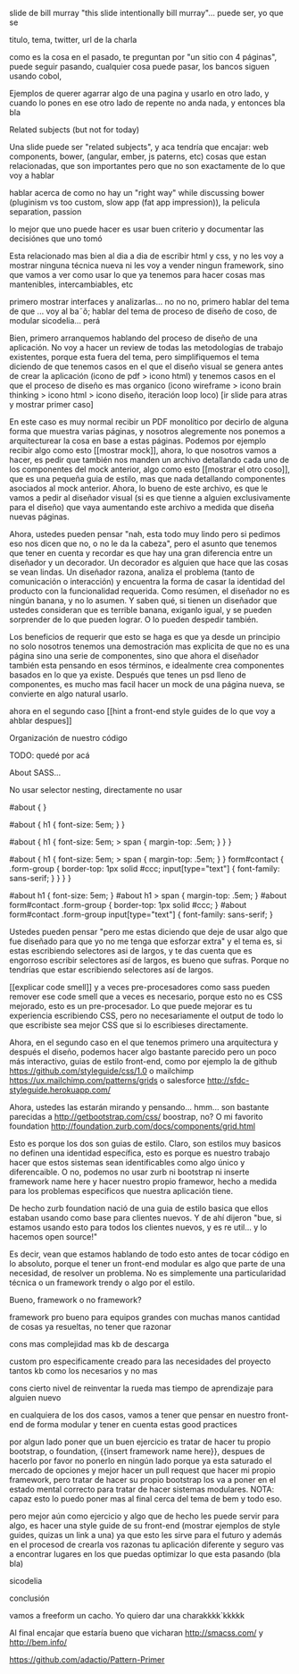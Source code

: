 slide de bill murray "this slide intentionally bill murray"... puede ser, yo que se

titulo, tema, twitter, url de la charla


como es la cosa en el pasado, te preguntan por "un sitio con 4 páginas", puede seguir pasando, cualquier cosa puede pasar, los bancos siguen usando cobol, 

Ejemplos de querer agarrar algo de una pagina y usarlo en otro lado, y cuando lo pones en ese otro lado de repente no anda nada, y entonces bla bla

Related subjects (but not for today)

Una slide puede ser "related subjects", y aca tendría que encajar: web components, bower, (angular, ember, js paterns, etc) cosas que estan relacionadas, que son importantes pero que no son exactamente de lo que voy a hablar

hablar acerca de como no hay un "right way" while discussing bower (pluginism vs too custom, slow app (fat app impression)), la pelicula separation, passion

lo mejor que uno puede hacer es usar buen criterio y documentar las decisiónes que uno tomó


Esta relacionado mas bien al dia a dia de escribir html y css, y no les voy a mostrar ninguna técnica nueva ni les voy a vender ningun framework, sino que vamos a ver como usar lo que ya tenemos para hacer cosas mas mantenibles, intercambiables, etc

primero mostrar interfaces y analizarlas... no no no, primero hablar del tema de que ... voy al ba˜õ; hablar del tema de proceso de diseño de coso, de modular sicodelia... perá


Bien, primero arranquemos hablando del proceso de diseño de una aplicación. No voy a hacer un review de todas las metodologías de trabajo existentes, porque esta fuera del tema, pero simplifiquemos el tema diciendo de que tenemos casos en el que el diseño visual se genera antes de crear la aplicación (icono de pdf  > icono html) y tenemos casos en el que el proceso de diseño es mas organico (icono wireframe > icono brain thinking > icono html > icono diseño, iteración loop loco) [ir slide para atras y mostrar primer caso]

En este caso es muy normal recibir un PDF monolítico por decirlo de alguna forma que muestra varias páginas, y nosotros alegremente nos ponemos a arquitecturear la cosa en base a estas páginas. Podemos por ejemplo recibir algo como esto [[mostrar mock]], ahora, lo que nosotros vamos a hacer, es pedir que también nos manden un archivo detallando cada uno de los componentes del mock anterior, algo como esto [[mostrar el otro coso]], que es una pequeña guia de estilo, mas que nada detallando componentes asociados al mock anterior. Ahora, lo bueno de este archivo, es que le vamos a pedir al diseñador visual (si es que tienne a alguien exclusivamente para el diseño) que vaya aumentando este archivo a medida que diseña nuevas páginas.

Ahora, ustedes pueden pensar "nah, esta todo muy lindo pero si pedimos eso nos dicen que no, o no le da la cabeza", pero el asunto que tenemos que tener en cuenta y recordar es que hay una gran diferencia entre un diseñador y un decorador. Un decorador es alguien que hace que las cosas se vean lindas. Un diseñador razona, analiza el problema (tanto de comunicación o interacción) y encuentra la forma de casar la identidad del producto con la funcionalidad requerida. Como resúmen, el diseñador no es ningún banana, y no lo asumen. Y saben qué, si tienen un diseñador que ustedes consideran que es terrible banana, exiganlo igual, y se pueden sorprender de lo que pueden lograr. O lo pueden despedir también.

Los beneficios de requerir que esto se haga es que ya desde un principio no solo nosotros tenemos una demostración mas explicita de que no es una página sino una serie de componentes, sino que ahora el diseñador también esta pensando en esos términos, e idealmente crea componentes basados en lo que ya existe. Después que tenes un psd lleno de componentes, es mucho mas facil hacer un mock de una página nueva, se convierte en algo natural usarlo.


ahora en el segundo caso [[hint a front-end style guides de lo que voy a ahblar despues]]



Organización de nuestro código



TODO: quedé por acá



About SASS...

No usar selector nesting, directamente no usar


#about {
}

#about {
  h1 {
    font-size: 5em;
  }
}

#about {
  h1 {
    font-size: 5em;
    > span {
      margin-top: .5em;
    }
  }
}

#about {
  h1 {
    font-size: 5em;
    > span {
      margin-top: .5em;
    }
  }
  form#contact {
    .form-group {
      border-top: 1px solid #ccc;
      input[type="text"] {
        font-family: sans-serif;
      }
    }
  }
}



#about h1 {
  font-size: 5em;
}
#about h1 > span {
  margin-top: .5em;
}
#about form#contact .form-group {
  border-top: 1px solid #ccc;
}
#about form#contact .form-group input[type="text"] {
  font-family: sans-serif;
}


Ustedes pueden pensar "pero me estas diciendo que deje de usar algo que fue diseñado para que yo no me tenga que esforzar extra" y el tema es, si estas escribiendo selectores asi de largos, y te das cuenta que es engorroso escribir selectores así de largos, es bueno que sufras. Porque no tendrías que estar escribiendo selectores así de largos.

[[explicar code smell]] y a veces pre-procesadores como sass pueden remover ese code smell que a veces es necesario, porque esto no es CSS mejorado, esto es un pre-procesador. Lo que puede mejorar es tu experiencia escribiendo CSS, pero no necesariamente el output de todo lo que escribiste sea mejor CSS que si lo escribieses directamente.











Ahora, en el segundo caso en el que tenemos primero una arquitectura y después el diseño, podemos hacer algo bastante parecido pero un poco más interactivo, guias de estilo front-end, como por ejemplo la de github
https://github.com/styleguide/css/1.0
o mailchimp
https://ux.mailchimp.com/patterns/grids
o salesforce
http://sfdc-styleguide.herokuapp.com/

Ahora, ustedes las estarán mirando y pensando... hmm... son bastante parecidas a 
http://getbootstrap.com/css/
boostrap, no? O mi favorito foundation
http://foundation.zurb.com/docs/components/grid.html

Esto es porque los dos son guias de estilo. Claro, son estilos muy basicos no definen una identidad específica, esto es porque es nuestro trabajo hacer que estos sistemas sean identificables como algo único y diferencaible. O no, podemos no usar zurb ni bootstrap ni inserte framework name here y hacer nuestro propio framewor, hecho a medida para los problemas especificos que nuestra aplicación tiene.

De hecho zurb foundation nació de una guia de estilo basica que ellos estaban usando como base para clientes nuevos. Y de ahí dijeron "bue, si estamos usando esto para todos los clientes nuevos, y es re util... y lo hacemos open source!"

Es decir, vean que estamos hablando de todo esto antes de tocar código en lo absoluto, porque el tener un front-end modular es algo que parte de una necesidad, de resolver un problema. No es simplemente una particularidad técnica o un framework trendy o algo por el estilo.


Bueno, framework o no framework?


framework
pro 
bueno para equipos grandes con muchas manos
cantidad de cosas ya resueltas, no tener que razonar

cons
mas complejidad
mas kb de descarga


custom
pro
especificamente creado para las necesidades del proyecto
tantos kb como los necesarios y no mas

cons
cierto nivel de reinventar la rueda
mas tiempo de aprendizaje para alguien nuevo



en cualquiera de los dos casos, vamos a tener que pensar en nuestro front-end de forma modular y tener en cuenta estas good practices












por algun lado poner que un buen ejercicio es tratar de hacer tu propio bootstrap, o foundation, {{insert framework name here}}, despues de hacerlo por favor no ponerlo en ningún lado porque ya esta saturado el mercado de opciones y mejor hacer un pull request  que hacer mi propio framework, pero tratar de hacer su propio bootstrap los va a poner en el estado mental correcto para tratar de hacer sistemas modulares. NOTA: capaz esto lo puedo poner mas al final cerca del tema de bem y todo eso.

pero mejor aún como ejercicio y algo que de hecho les puede servir para algo, es hacer una style guide de su front-end (mostrar ejemplos de style guides, quizas un link a una) ya que esto les sirve para el futuro y además en el procesod de crearla vos razonas tu aplicación diferente y seguro vas a encontrar lugares en los que puedas optimizar lo que esta pasando (bla bla)





sicodelia

conclusión


vamos a freeform un cacho. Yo quiero dar una charakkkk`kkkkk


Al final encajar que estaría bueno que vicharan http://smacss.com/ y http://bem.info/


https://github.com/adactio/Pattern-Primer

